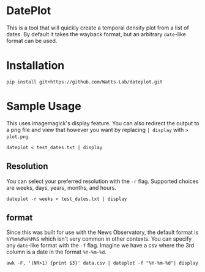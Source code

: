 # DatePlot

This is a tool that will quickly create a temporal density plot from a list of dates. By default it takes the wayback format, but an arbitrary `date`-like format can be used.

# Installation

```
pip install git+https://github.com/Watts-Lab/dateplot.git
```

# Sample Usage

This uses imagemagick's display feature. You can also redirect the output to a png file and view that however you want by replacing `| display` with `> plot.png`. 

```
dateplot < test_dates.txt | display
```

## Resolution

You can select your preferred resolution with the `-r` flag. Supported choices are weeks, days, years, months, and hours.

```
dateplot -r weeks < test_dates.txt | display
```

## format

Since this was built for use with the News Observatory, the default format is `%Y%m%d%H%M%S` which isn't very common in other contexts. 
You can specify any `date`-like format with the `-f` flag.
Imagine we have a csv where the 3rd column is a date in the format `%Y-%m-%d`.

```
awk -F, '(NR>1) {print $3}' data.csv | dateplot -f "%Y-%m-%d"| display
```

